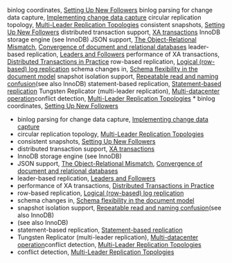 binlog coordinates, [Setting Up New Followers](ch05.html#idm140605776324976)
binlog parsing for change data capture, [Implementing change data capture](ch11.html#idm140605756972064)
circular replication topology, [Multi-Leader Replication Topologies](ch05.html#idm140605775855440)
consistent snapshots, [Setting Up New Followers](ch05.html#idm140605776335456)
distributed transaction support, [XA transactions](ch09.html#idm140605759112176)
InnoDB storage engine (see InnoDB)
JSON support, [The Object-Relational Mismatch](ch02.html#idm140605782645392), [Convergence of document and relational databases](ch02.html#idm140605782043536)
leader-based replication, [Leaders and Followers](ch05.html#idm140605776413824)
performance of XA transactions, [Distributed Transactions in Practice](ch09.html#idm140605759149440)
row-based replication, [Logical (row-based) log replication](ch05.html#idm140605776209632)
schema changes in, [Schema flexibility in the document model](ch02.html#idm140605780644320)
snapshot isolation support, [Repeatable read and naming confusion](ch07.html#idm140605762175888)(see also InnoDB)
statement-based replication, [Statement-based replication](ch05.html#idm140605776242688)
Tungsten Replicator (multi-leader replication), [Multi-datacenter operation](ch05.html#idm140605776024624)conflict detection, [Multi-Leader Replication Topologies](ch05.html#idm140605775833472) * binlog coordinates, [Setting Up New Followers](ch05.html#idm140605776324976)
* binlog parsing for change data capture, [Implementing change data capture](ch11.html#idm140605756972064)
* circular replication topology, [Multi-Leader Replication Topologies](ch05.html#idm140605775855440)
* consistent snapshots, [Setting Up New Followers](ch05.html#idm140605776335456)
* distributed transaction support, [XA transactions](ch09.html#idm140605759112176)
* InnoDB storage engine (see InnoDB)
* JSON support, [The Object-Relational Mismatch](ch02.html#idm140605782645392), [Convergence of document and relational databases](ch02.html#idm140605782043536)
* leader-based replication, [Leaders and Followers](ch05.html#idm140605776413824)
* performance of XA transactions, [Distributed Transactions in Practice](ch09.html#idm140605759149440)
* row-based replication, [Logical (row-based) log replication](ch05.html#idm140605776209632)
* schema changes in, [Schema flexibility in the document model](ch02.html#idm140605780644320)
* snapshot isolation support, [Repeatable read and naming confusion](ch07.html#idm140605762175888)(see also InnoDB)
* (see also InnoDB)
* statement-based replication, [Statement-based replication](ch05.html#idm140605776242688)
* Tungsten Replicator (multi-leader replication), [Multi-datacenter operation](ch05.html#idm140605776024624)conflict detection, [Multi-Leader Replication Topologies](ch05.html#idm140605775833472)
* conflict detection, [Multi-Leader Replication Topologies](ch05.html#idm140605775833472)